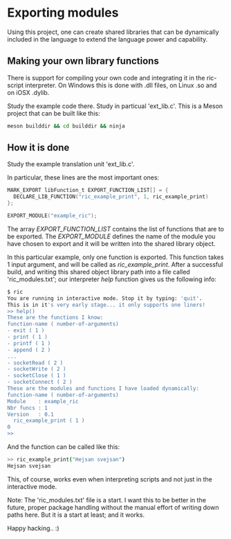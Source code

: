 # Exporting modules

Using this project, one can create shared libraries
that can be dynamically included in the language to
extend the language power and capability.

## Making your own library functions

There is support for compiling your own code and integrating it in the ric-script interpreter. On Windows this is done with .dll files, on Linux .so and on iOSX .dylib.

Study the example code there. Study in particual 'ext_lib.c'. This is a Meson project that can be built like this:

```BASH
meson builddir && cd builddir && ninja
```
## How it is done

Study the example translation unit 'ext_lib.c'.

In particular, these lines are the most important ones:

```C
MARK_EXPORT libFunction_t EXPORT_FUNCTION_LIST[] = {
  DECLARE_LIB_FUNCTION("ric_example_print", 1, ric_example_print)
};

EXPORT_MODULE("example_ric");
```

The array *EXPORT_FUNCTION_LIST* contains the list of functions that are
to be exported. The *EXPORT_MODULE* defines the name of the module you have
chosen to export and it will be written into the shared library object.

In this particular example, only one function is exported. This function
takes 1 input argument, and will be called as *ric_example_print*. After a successful
build, and writing this shared object library path into a file called 'ric_modules.txt';
our interpreter *help* function gives us the following info:

```BASH
$ ric
You are running in interactive mode. Stop it by typing: 'quit'.
This is in it's very early stage... it only supports one liners!
>> help()
These are the functions I know:
function-name ( number-of-arguments)
- exit ( 1 )
- print ( 1 )
- printf ( 1 )
- append ( 2 )
...
- socketRead ( 2 )
- socketWrite ( 2 )
- socketClose ( 1 )
- socketConnect ( 2 )
These are the modules and functions I have loaded dynamically:
function-name ( number-of-arguments)
Module    : example_ric
Nbr funcs : 1
Version   : 0.1
  ric_example_print ( 1 )
0
>>
```

And the function can be called like this:

```BASH
>> ric_example_print("Hejsan svejsan")
Hejsan svejsan
```

This, of course, works even when interpreting scripts and not just in the interactive mode.

Note: The 'ric_modules.txt' file is a start. I want this to be better in the future, proper package handling without the manual effort of writing down paths here. But it is a start at least; and it works.

Happy hacking.. :)




